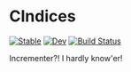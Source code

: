 # CIndices

[![Stable](https://img.shields.io/badge/docs-stable-blue.svg)](https://Wimmerer.github.io/CIndices.jl/stable/)
[![Dev](https://img.shields.io/badge/docs-dev-blue.svg)](https://Wimmerer.github.io/CIndices.jl/dev/)
[![Build Status](https://github.com/Wimmerer/CIndices.jl/actions/workflows/CI.yml/badge.svg?branch=main)](https://github.com/Wimmerer/CIndices.jl/actions/workflows/CI.yml?query=branch%3Amain)

Incrementer?! I hardly know'er!
